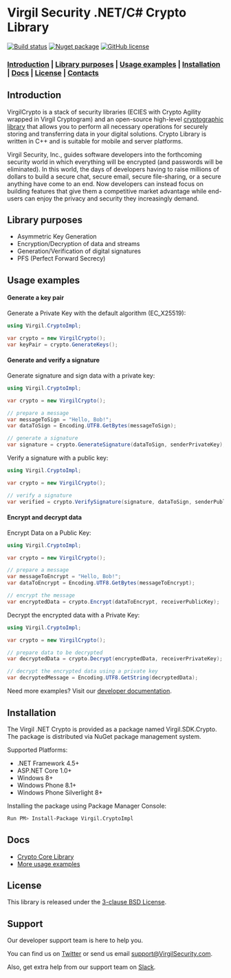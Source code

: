 # Virgil Security .NET/C# Crypto Library

[![Build status](https://ci.appveyor.com/api/projects/status/kqs4lqw426gbpccm/branch/release?svg=true)](https://ci.appveyor.com/project/unlim-it/virgil-sdk-net/branch/release) [![Nuget package](https://img.shields.io/nuget/v/Virgil.Crypto.svg)](https://www.nuget.org/packages/Virgil.CryptoImpl/)
[![GitHub license](https://img.shields.io/badge/license-BSD%203--Clause-blue.svg)](https://github.com/VirgilSecurity/virgil/blob/master/LICENSE)

### [Introduction](#introduction) | [Library purposes](#library-purposes) | [Usage examples](#usage-examples) | [Installation](#installation) | [Docs](#docs) | [License](#license) | [Contacts](#support)

## Introduction
VirgilCrypto is a stack of security libraries (ECIES with Crypto Agility wrapped in Virgil Cryptogram) and an open-source high-level [cryptographic library](https://github.com/VirgilSecurity/virgil-crypto) that allows you to perform all necessary operations for securely storing and transferring data in your digital solutions. Crypto Library is written in C++ and is suitable for mobile and server platforms.

Virgil Security, Inc., guides software developers into the forthcoming security world in which everything will be encrypted (and passwords will be eliminated). In this world, the days of developers having to raise millions of dollars to build a secure chat, secure email, secure file-sharing, or a secure anything have come to an end. Now developers can instead focus on building features that give them a competitive market advantage while end-users can enjoy the privacy and security they increasingly demand.

## Library purposes
* Asymmetric Key Generation
* Encryption/Decryption of data and streams
* Generation/Verification of digital signatures
* PFS (Perfect Forward Secrecy)

## Usage examples

#### Generate a key pair

Generate a Private Key with the default algorithm (EC_X25519):
```cs
using Virgil.CryptoImpl;

var crypto = new VirgilCrypto();
var keyPair = crypto.GenerateKeys();
```

#### Generate and verify a signature

Generate signature and sign data with a private key:
```cs
using Virgil.CryptoImpl;

var crypto = new VirgilCrypto();

// prepare a message
var messageToSign = "Hello, Bob!";
var dataToSign = Encoding.UTF8.GetBytes(messageToSign);

// generate a signature
var signature = crypto.GenerateSignature(dataToSign, senderPrivateKey);
```

Verify a signature with a public key:
```cs
using Virgil.CryptoImpl;

var crypto = new VirgilCrypto();

// verify a signature
var verified = crypto.VerifySignature(signature, dataToSign, senderPublicKey);
```

#### Encrypt and decrypt data

Encrypt Data on a Public Key:

```cs
using Virgil.CryptoImpl;

var crypto = new VirgilCrypto();

// prepare a message
var messageToEncrypt = "Hello, Bob!";
var dataToEncrypt = Encoding.UTF8.GetBytes(messageToEncrypt);

// encrypt the message
var encryptedData = crypto.Encrypt(dataToEncrypt, receiverPublicKey);
```

Decrypt the encrypted data with a Private Key:
```cs
using Virgil.CryptoImpl;

var crypto = new VirgilCrypto();

// prepare data to be decrypted
var decryptedData = crypto.Decrypt(encryptedData, receiverPrivateKey);

// decrypt the encrypted data using a private key
var decryptedMessage = Encoding.UTF8.GetString(decryptedData);
```

Need more examples? Visit our [developer documentation](https://developer.virgilsecurity.com/docs/how-to#cryptography).

## Installation

The Virgil .NET Crypto is provided as a package named Virgil.SDK.Crypto. The package is distributed via NuGet package management system.

Supported Platforms:
- .NET Framework 4.5+
- ASP.NET Core 1.0+
- Windows 8+
- Windows Phone 8.1+
- Windows Phone Silverlight 8+

Installing the package using Package Manager Console:

```bash
Run PM> Install-Package Virgil.CryptoImpl
```

## Docs
- [Crypto Core Library](https://github.com/VirgilSecurity/virgil-crypto)
- [More usage examples](https://developer.virgilsecurity.com/docs/how-to#cryptography)

## License

This library is released under the [3-clause BSD License](LICENSE).

## Support
Our developer support team is here to help you.

You can find us on [Twitter](https://twitter.com/VirgilSecurity) or send us email support@VirgilSecurity.com.

Also, get extra help from our support team on [Slack](https://join.slack.com/t/VirgilSecurity/shared_invite/enQtMjg4MDE4ODM3ODA4LTc2OWQwOTQ3YjNhNTQ0ZjJiZDc2NjkzYjYxNTI0YzhmNTY2ZDliMGJjYWQ5YmZiOGU5ZWEzNmJiMWZhYWVmYTM).
